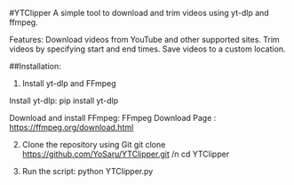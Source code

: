 #YTClipper
   A simple tool to download and trim videos using yt-dlp and ffmpeg.

   Features:
   Download videos from YouTube and other supported sites.
   Trim videos by specifying start and end times.
   Save videos to a custom location.


##Installation:
   1. Install yt-dlp and FFmpeg
   
   Install yt-dlp:
     pip install yt-dlp
   
   Download and install FFmpeg:
   FFmpeg Download Page : https://ffmpeg.org/download.html

   2. Clone the repository using Git
        git clone https://github.com/YoSaru/YTClipper.git /n
        cd YTClipper
   
   3. Run the script:
        python YTClipper.py





